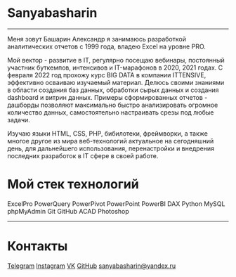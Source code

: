 # Sanyabasharin
---
Меня зовут Башарин Александр я занимаюсь разработкой аналитических отчетов с 1999 года, владею Excel на уровне PRO.

Мой вектор - развитие в IT, регулярно посещаю вебинары, постоянный участник буткемпов, интенсивов и IT-марафонов в 2020, 2021 годах. С февраля 2022 год прохожу курс BIG DATA в компании ITTENSIVE, эффективно осваиваю изучаемый материал. Делюсь своими знаниями в области создания баз данных, обработки сырых данных и создания dashboard и витрин данных. Примеры сформированных отчетов  - дашборды позволяют максимально быстро анализировать огромное количество данных, самостоятельно настраивать срезы под любые задачи.

Изучаю языки HTML, CSS, PHP, бибилотеки, фреймворки, а также многое другое из мира веб-технологий актуальное на сегодняшний день, для дальнейшего использования, перенастройки и внедрения последних разработок в IT сфере в своей работе.


# Мой стек технологий
ExcelPro PowerQuery PowerPivot PowerPoint
PowerBI DAX
Python  MySQL phpMyAdmin Git GitHub
ACAD Photoshop

--- 
# Контакты
[Telegram](@alebash29) [Instagram](alebash) [VK](@aebasharin) [GitHub](https://github.com/Sanyabasharin)
[sanyabasharin@yandex.ru](sanyabasharin@yandex.ru)
